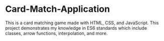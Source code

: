 # Card-Match-Application
This is a card matching game made with HTML, CSS, and JavaScript. This project demonstrates my knowledge in ES6 standards which include classes, arrow functions, interpolation, and more.
